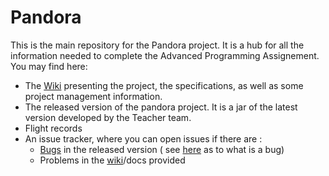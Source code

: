 # Pandora

This is the main repository for the Pandora project. It is a hub for all the information needed to complete the Advanced Programming Assignement. You may find here:
* The [Wiki] presenting the project, the specifications, as well as some project management information.
* The released version of the pandora project. It is a jar of the latest version developed by the Teacher team.
* Flight records
* An issue tracker, where you can open issues if there are :
  * [Bugs][BugTracking] in the released version ( see [here][BugDefinition] as to what is a bug)
  * Problems in the [wiki][wiki]/docs provided  

[BugTracking]: ./issues
[BugDefinition]: ./wiki
[Wiki]: ./wiki
